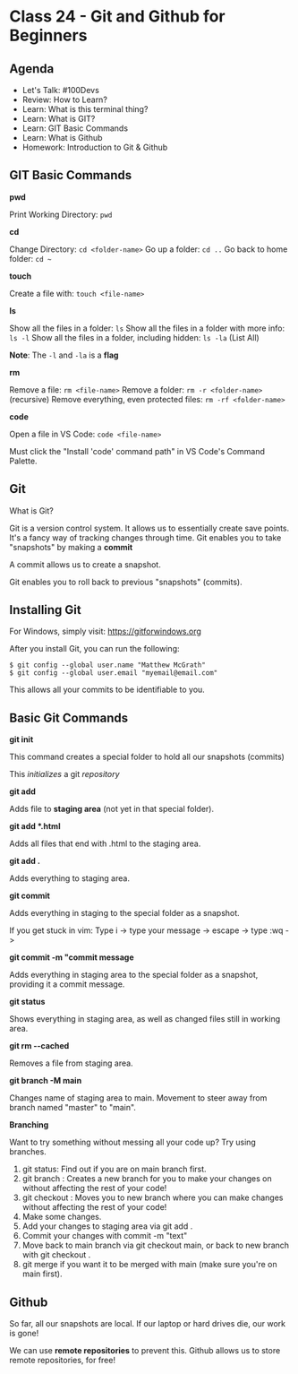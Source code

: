 # Class 24 - Git and Github for Beginners

## Agenda

- Let's Talk: #100Devs
- Review: How to Learn?
- Learn: What is this terminal thing?
- Learn: What is GIT?
- Learn: GIT Basic Commands
- Learn: What is Github
- Homework: Introduction to Git & Github

## GIT Basic Commands

**pwd**

Print Working Directory: `pwd`

**cd**

Change Directory: `cd <folder-name>`
Go up a folder: `cd ..`
Go back to home folder: `cd ~`

**touch**

Create a file with: `touch <file-name>`

**ls**

Show all the files in a folder: `ls`
Show all the files in a folder with more info: `ls -l`
Show all the files in a folder, including hidden: `ls -la` (List All)

**Note**: The `-l` and `-la` is a **flag**

**rm**

Remove a file: `rm <file-name>`
Remove a folder: `rm -r <folder-name>` (recursive)
Remove everything, even protected files: `rm -rf <folder-name>`

**code <file-name>**

Open a file in VS Code: `code <file-name>`

Must click the "Install 'code' command path" in VS Code's Command Palette.

## Git

What is Git?

Git is a version control system. It allows us to essentially create save points.
It's a fancy way of tracking changes through time.
Git enables you to take "snapshots" by making a **commit**

A commit allows us to create a snapshot.

Git enables you to roll back to previous "snapshots" (commits).

## Installing Git

For Windows, simply visit: https://gitforwindows.org

After you install Git, you can run the following:

```
$ git config --global user.name "Matthew McGrath"
$ git config --global user.email "myemail@email.com"
```

This allows all your commits to be identifiable to you.

## Basic Git Commands

**git init**

This command creates a special folder to hold all our snapshots (commits)

This _initializes_ a git _repository_

**git add <file>**

Adds file to **staging area** (not yet in that special folder).

**git add \*.html**

Adds all files that end with .html to the staging area.

**git add .**

Adds everything to staging area.

**git commit**

Adds everything in staging to the special folder as a snapshot.

If you get stuck in vim: Type i -> type your message -> escape -> type :wq ->

**git commit -m "commit message**

Adds everything in staging area to the special folder as a snapshot, providing it a commit message.

**git status**

Shows everything in staging area, as well as changed files still in working area.

**git rm --cached <filename>**

Removes a file from staging area.

**git branch -M main**

Changes name of staging area to main. Movement to steer away from branch named "master" to "main".

**Branching**

Want to try something without messing all your code up? Try using branches.

1. git status: Find out if you are on main branch first.
2. git branch <name>: Creates a new branch for you to make your changes on without affecting the rest of your code!
3. git checkout <name>: Moves you to new branch where you can make changes without affecting the rest of your code!
4. Make some changes.
5. Add your changes to staging area via git add .
6. Commit your changes with commit -m "text"
7. Move back to main branch via git checkout main, or back to new branch with git checkout <newBranch>.
8. git merge <newBranch> if you want it to be merged with main (make sure you're on main first).

## Github

So far, all our snapshots are local. If our laptop or hard drives die, our work is gone!

We can use **remote repositories** to prevent this. Github allows us to store remote repositories, for free!
